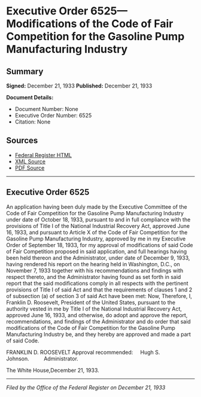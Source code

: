 # Executive Order 6525—Modifications of the Code of Fair Competition for the Gasoline Pump Manufacturing Industry

## Summary

**Signed:** December 21, 1933
**Published:** December 21, 1933

**Document Details:**
- Document Number: None
- Executive Order Number: 6525
- Citation: None

## Sources
- [Federal Register HTML](https://www.presidency.ucsb.edu/documents/executive-order-6525-modifications-the-code-fair-competition-for-the-gasoline-pump)
- [XML Source](None)
- [PDF Source](None)

---

## Executive Order 6525

An application having been duly made by the Executive Committee of the Code of Fair Competition for the Gasoline Pump Manufacturing Industry under date of October 18, 1933, pursuant to and in full compliance with the provisions of Title I of the National Industrial Recovery Act, approved June 16, 1933, and pursuant to Article X of the Code of Fair Competition for the Gasoline Pump Manufacturing Industry, approved by me in my Executive Order of September 18, 1933, for my approval of modifications of said Code of Fair Competition proposed in said application, and full hearings having been held thereon and the Administrator, under date of December 9, 1933, having rendered his report on the hearing held in Washington, D.C., on November 7, 1933 together with his recommendations and findings with respect thereto, and the Administrator having found as set forth in said report that the said modifications comply in all respects with the pertinent provisions of Title I of said Act and that the requirements of clauses 1 and 2 of subsection (a) of section 3 of said Act have been met:
Now, Therefore, I, Franklin D. Roosevelt, President of the United States, pursuant to the authority vested in me by Title I of the National Industrial Recovery Act, approved June 16, 1933, and otherwise, do adopt and approve the report, recommendations, and findings of the Administrator and do order that said modifications of the Code of Fair Competition for the Gasoline Pump Manufacturing Industry be, and they hereby are approved and made a part of said Code.

FRANKLIN D. ROOSEVELT
Approval recommended:     Hugh S. Johnson.          Administrator.

The White House,December 21, 1933.

---

*Filed by the Office of the Federal Register on December 21, 1933*
